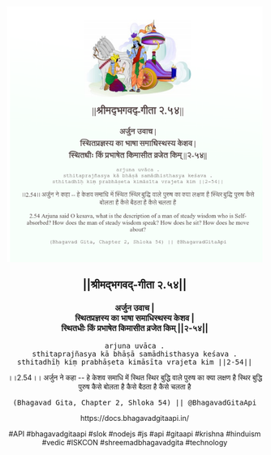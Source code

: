 <img src="../../asset/BG_2_54.png"/>
<center><h2>||श्रीमद्‍भगवद्‍-गीता २.५४||</h2>
<h3>अर्जुन उवाच |<br/>स्थितप्रज्ञस्य का भाषा समाधिस्थस्य केशव |<br/>स्थितधीः किं प्रभाषेत किमासीत व्रजेत किम् ||२-५४||</h3>
<pre>arjuna uvāca .<br/>sthitaprajñasya kā bhāṣā samādhisthasya keśava .<br/>sthitadhīḥ kiṃ prabhāṣeta kimāsīta vrajeta kim ||2-54||</pre>
<p>।।2.54।। अर्जुन ने कहा -- हे केशव  समाधि में स्थित स्थिर बुद्धि वाले पुरुष का क्या लक्षण है स्थिर बुद्धि पुरुष कैसे बोलता है कैसे बैठता है  कैसे चलता है</p>
<pre>(Bhagavad Gita, Chapter 2, Shloka 54) || @BhagavadGitaApi</pre><p>https://docs.bhagavadgitaapi.in/</p><p>#API #bhagavadgitaapi #slok #nodejs #js #api #gitaapi #krishna #hinduism #vedic #ISKCON #shreemadbhagavadgita #technology</p></center>